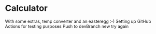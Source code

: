 # Calculator
With some extras, temp converter and an easteregg :-)
Setting up GitHub Actions for testing purposes
Push to devBranch new try again
